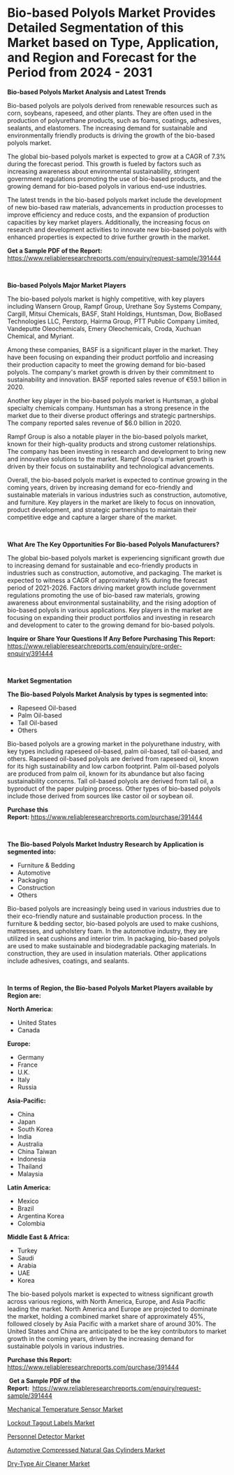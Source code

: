 <p><h1>Bio-based Polyols Market Provides Detailed Segmentation of this Market based on Type, Application, and Region and Forecast for the Period from 2024 - 2031</h1></p><p><strong>Bio-based Polyols Market Analysis and Latest Trends</strong></p>
<p><p>Bio-based polyols are polyols derived from renewable resources such as corn, soybeans, rapeseed, and other plants. They are often used in the production of polyurethane products, such as foams, coatings, adhesives, sealants, and elastomers. The increasing demand for sustainable and environmentally friendly products is driving the growth of the bio-based polyols market.</p><p>The global bio-based polyols market is expected to grow at a CAGR of 7.3% during the forecast period. This growth is fueled by factors such as increasing awareness about environmental sustainability, stringent government regulations promoting the use of bio-based products, and the growing demand for bio-based polyols in various end-use industries.</p><p>The latest trends in the bio-based polyols market include the development of new bio-based raw materials, advancements in production processes to improve efficiency and reduce costs, and the expansion of production capacities by key market players. Additionally, the increasing focus on research and development activities to innovate new bio-based polyols with enhanced properties is expected to drive further growth in the market.</p></p>
<p><strong>Get a Sample PDF of the Report:&nbsp;</strong> <a href="https://www.reliableresearchreports.com/enquiry/request-sample/391444">https://www.reliableresearchreports.com/enquiry/request-sample/391444</a></p>
<p>&nbsp;</p>
<p><strong>Bio-based Polyols Major Market Players</strong></p>
<p><p>The bio-based polyols market is highly competitive, with key players including Wansern Group, Rampf Group, Urethane Soy Systems Company, Cargill, Mitsui Chemicals, BASF, Stahl Holdings, Huntsman, Dow, BioBased Technologies LLC, Perstorp, Hairma Group, PTT Public Company Limited, Vandeputte Oleochemicals, Emery Oleochemicals, Croda, Xuchuan Chemical, and Myriant.</p><p>Among these companies, BASF is a significant player in the market. They have been focusing on expanding their product portfolio and increasing their production capacity to meet the growing demand for bio-based polyols. The company's market growth is driven by their commitment to sustainability and innovation. BASF reported sales revenue of €59.1 billion in 2020.</p><p>Another key player in the bio-based polyols market is Huntsman, a global specialty chemicals company. Huntsman has a strong presence in the market due to their diverse product offerings and strategic partnerships. The company reported sales revenue of $6.0 billion in 2020.</p><p>Rampf Group is also a notable player in the bio-based polyols market, known for their high-quality products and strong customer relationships. The company has been investing in research and development to bring new and innovative solutions to the market. Rampf Group's market growth is driven by their focus on sustainability and technological advancements.</p><p>Overall, the bio-based polyols market is expected to continue growing in the coming years, driven by increasing demand for eco-friendly and sustainable materials in various industries such as construction, automotive, and furniture. Key players in the market are likely to focus on innovation, product development, and strategic partnerships to maintain their competitive edge and capture a larger share of the market.</p></p>
<p>&nbsp;</p>
<p><strong>What Are The Key Opportunities For Bio-based Polyols Manufacturers?</strong></p>
<p><p>The global bio-based polyols market is experiencing significant growth due to increasing demand for sustainable and eco-friendly products in industries such as construction, automotive, and packaging. The market is expected to witness a CAGR of approximately 8% during the forecast period of 2021-2026. Factors driving market growth include government regulations promoting the use of bio-based raw materials, growing awareness about environmental sustainability, and the rising adoption of bio-based polyols in various applications. Key players in the market are focusing on expanding their product portfolios and investing in research and development to cater to the growing demand for bio-based polyols.</p></p>
<p><strong>Inquire or Share Your Questions If Any Before Purchasing This Report:</strong> <a href="https://www.reliableresearchreports.com/enquiry/pre-order-enquiry/391444">https://www.reliableresearchreports.com/enquiry/pre-order-enquiry/391444</a></p>
<p>&nbsp;</p>
<p><strong>Market Segmentation</strong></p>
<p><strong>The Bio-based Polyols Market Analysis by types is segmented into:</strong></p>
<p><ul><li>Rapeseed Oil-based</li><li>Palm Oil-based</li><li>Tall Oil-based</li><li>Others</li></ul></p>
<p><p>Bio-based polyols are a growing market in the polyurethane industry, with key types including rapeseed oil-based, palm oil-based, tall oil-based, and others. Rapeseed oil-based polyols are derived from rapeseed oil, known for its high sustainability and low carbon footprint. Palm oil-based polyols are produced from palm oil, known for its abundance but also facing sustainability concerns. Tall oil-based polyols are derived from tall oil, a byproduct of the paper pulping process. Other types of bio-based polyols include those derived from sources like castor oil or soybean oil.</p></p>
<p><strong>Purchase this Report:&nbsp;</strong><a href="https://www.reliableresearchreports.com/purchase/391444">https://www.reliableresearchreports.com/purchase/391444</a></p>
<p>&nbsp;</p>
<p><strong>The Bio-based Polyols Market Industry Research by Application is segmented into:</strong></p>
<p><ul><li>Furniture & Bedding</li><li>Automotive</li><li>Packaging</li><li>Construction</li><li>Others</li></ul></p>
<p><p>Bio-based polyols are increasingly being used in various industries due to their eco-friendly nature and sustainable production process. In the furniture & bedding sector, bio-based polyols are used to make cushions, mattresses, and upholstery foam. In the automotive industry, they are utilized in seat cushions and interior trim. In packaging, bio-based polyols are used to make sustainable and biodegradable packaging materials. In construction, they are used in insulation materials. Other applications include adhesives, coatings, and sealants.</p></p>
<p>&nbsp;</p>
<p><strong>In terms of Region, the Bio-based Polyols Market Players available by Region are:</strong></p>
<p>
    <p> <strong> North America: </strong>
        <ul>
            <li>United States</li>
            <li>Canada</li>
        </ul>
        </p> 
    <p> <strong> Europe: </strong>
        <ul>
            <li>Germany</li>
            <li>France</li>
            <li>U.K.</li>
            <li>Italy</li>
            <li>Russia</li>
        </ul>
        </p> 
    <p> <strong> Asia-Pacific: </strong>
        <ul>
            <li>China</li>
            <li>Japan</li>
            <li>South Korea</li>
            <li>India</li>
            <li>Australia</li>
            <li>China Taiwan</li>
            <li>Indonesia</li>
            <li>Thailand</li>
            <li>Malaysia</li>
        </ul>
        </p> 
    <p> <strong> Latin America: </strong>
        <ul>
            <li>Mexico</li>
            <li>Brazil</li>
            <li>Argentina Korea</li>
            <li>Colombia</li>
        </ul>
        </p> 
    <p> <strong> Middle East & Africa: </strong>
        <ul>
            <li>Turkey</li>
            <li>Saudi</li>
            <li>Arabia</li>
            <li>UAE</li>
            <li>Korea</li>
        </ul>
    </p>
    </p>
<p><p>The bio-based polyols market is expected to witness significant growth across various regions, with North America, Europe, and Asia Pacific leading the market. North America and Europe are projected to dominate the market, holding a combined market share of approximately 45%, followed closely by Asia Pacific with a market share of around 30%. The United States and China are anticipated to be the key contributors to market growth in the coming years, driven by the increasing demand for sustainable polyols in various industries.</p></p>
<p><strong>Purchase this Report: </strong><a href="https://www.reliableresearchreports.com/purchase/391444">https://www.reliableresearchreports.com/purchase/391444</a></p>
<p>&nbsp;<strong>Get a Sample PDF of the Report:&nbsp;&nbsp;</strong><a href="https://www.reliableresearchreports.com/enquiry/request-sample/391444">https://www.reliableresearchreports.com/enquiry/request-sample/391444</a></p>
<p><strong></strong></p>
<p><p><a href="https://view.publitas.com/reportprime-1/mechanical-temperature-sensor-market-research-report-forecasted-for-period-from-2024-2031-by-market-type-market-application-and-region/">Mechanical Temperature Sensor Market</a></p><p><a href="https://github.com/peachesmcdowel1/Market-Research-Report-List-1/blob/main/lockout-tagout-labels-market.md">Lockout Tagout Labels Market</a></p><p><a href="https://view.publitas.com/reportprime-1/insights-into-personnel-detector-market-size-analysing-market-share-trends-and-growth-from-2024-to-2031/">Personnel Detector Market</a></p><p><a href="https://glittery-fuchsia-86a.notion.site/Automotive-Compressed-Natural-Gas-Cylinders-Market-Size-Share-Trends-Analysis-Report-By-Material--072605b7cb3b477ab0ebaedb87ed8728">Automotive Compressed Natural Gas Cylinders Market</a></p><p><a href="https://acidic-farm-354.notion.site/Dry-Type-Air-Cleaner-Market-Furnish-Information-about-Market-Size-Market-Share-Market-Dynamics-an-b4a5c9b3d2284d07bf9d6568fce10fb5">Dry-Type Air Cleaner Market</a></p></p>